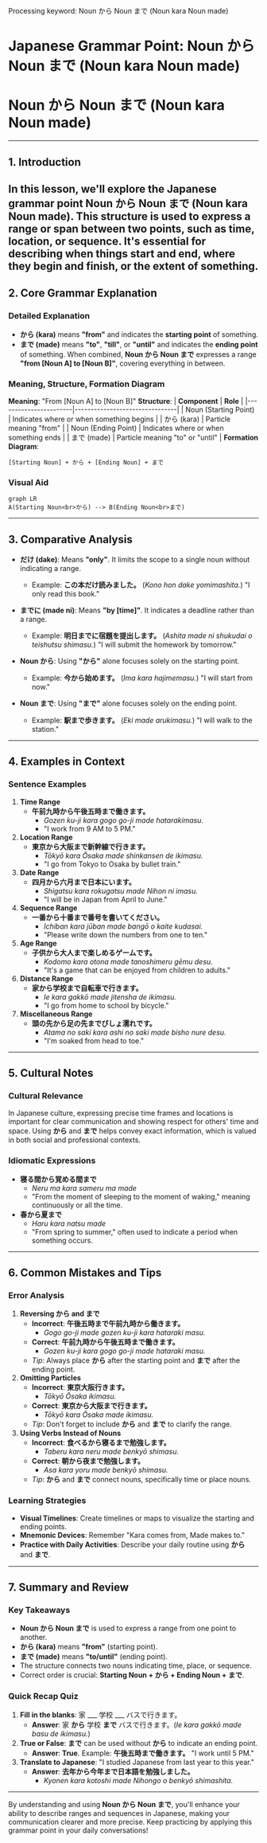 Processing keyword: Noun から Noun まで (Noun kara Noun made)
# Japanese Grammar Point: Noun から Noun まで (Noun kara Noun made)
# Noun から Noun まで (Noun kara Noun made)

---
## 1. Introduction
In this lesson, we'll explore the Japanese grammar point **Noun から Noun まで (Noun kara Noun made)**. This structure is used to express a range or span between two points, such as time, location, or sequence. It's essential for describing when things start and end, where they begin and finish, or the extent of something.
---
## 2. Core Grammar Explanation
### Detailed Explanation
- **から (kara)** means **"from"** and indicates the **starting point** of something.
- **まで (made)** means **"to"**, **"till"**, or **"until"** and indicates the **ending point** of something.
When combined, **Noun から Noun まで** expresses a range **"from [Noun A] to [Noun B]"**, covering everything in between.
### Meaning, Structure, Formation Diagram
**Meaning**: "From [Noun A] to [Noun B]"
**Structure**:
| **Component**         |            **Role**            |
|-----------------------|--------------------------------|
| Noun (Starting Point) | Indicates where or when something begins |
| から (kara)           | Particle meaning "from"        |
| Noun (Ending Point)   | Indicates where or when something ends   |
| まで (made)           | Particle meaning "to" or "until"         |
**Formation Diagram**:
```
[Starting Noun] + から + [Ending Noun] + まで
```
### Visual Aid
```mermaid
graph LR
A(Starting Noun<br>から) --> B(Ending Noun<br>まで)
```
---
## 3. Comparative Analysis
- **だけ (dake)**: Means **"only"**. It limits the scope to a single noun without indicating a range.
  - Example: **この本だけ読みました。** (*Kono hon dake yomimashita.*) "I only read this book."
  
- **までに (made ni)**: Means **"by [time]"**. It indicates a deadline rather than a range.
  - Example: **明日までに宿題を提出します。** (*Ashita made ni shukudai o teishutsu shimasu.*) "I will submit the homework by tomorrow."
- **Noun から**: Using **"から"** alone focuses solely on the starting point.
  - Example: **今から始めます。** (*Ima kara hajimemasu.*) "I will start from now."
- **Noun まで**: Using **"まで"** alone focuses solely on the ending point.
  - Example: **駅まで歩きます。** (*Eki made arukimasu.*) "I will walk to the station."
---
## 4. Examples in Context
### Sentence Examples
1. **Time Range**
   - **午前九時から午後五時まで働きます。**
     - *Gozen ku-ji kara gogo go-ji made hatarakimasu.*
     - "I work from 9 AM to 5 PM."
2. **Location Range**
   - **東京から大阪まで新幹線で行きます。**
     - *Tōkyō kara Ōsaka made shinkansen de ikimasu.*
     - "I go from Tokyo to Osaka by bullet train."
3. **Date Range**
   - **四月から六月まで日本にいます。**
     - *Shigatsu kara rokugatsu made Nihon ni imasu.*
     - "I will be in Japan from April to June."
4. **Sequence Range**
   - **一番から十番まで番号を書いてください。**
     - *Ichiban kara jūban made bangō o kaite kudasai.*
     - "Please write down the numbers from one to ten."
5. **Age Range**
   - **子供から大人まで楽しめるゲームです。**
     - *Kodomo kara otona made tanoshimeru gēmu desu.*
     - "It's a game that can be enjoyed from children to adults."
6. **Distance Range**
   - **家から学校まで自転車で行きます。**
     - *Ie kara gakkō made jitensha de ikimasu.*
     - "I go from home to school by bicycle."
7. **Miscellaneous Range**
   - **頭の先から足の先までびしょ濡れです。**
     - *Atama no saki kara ashi no saki made bisho nure desu.*
     - "I'm soaked from head to toe."
---
## 5. Cultural Notes
### Cultural Relevance
In Japanese culture, expressing precise time frames and locations is important for clear communication and showing respect for others' time and space. Using **から** and **まで** helps convey exact information, which is valued in both social and professional contexts.
### Idiomatic Expressions
- **寝る間から覚める間まで**
  - *Neru ma kara sameru ma made*
  - "From the moment of sleeping to the moment of waking," meaning continuously or all the time.
- **春から夏まで**
  - *Haru kara natsu made*
  - "From spring to summer," often used to indicate a period when something occurs.
---
## 6. Common Mistakes and Tips
### Error Analysis
1. **Reversing から and まで**
   - **Incorrect**: **午後五時まで午前九時から働きます。**
     - *Gogo go-ji made gozen ku-ji kara hataraki masu.*
   - **Correct**: **午前九時から午後五時まで働きます。**
     - *Gozen ku-ji kara gogo go-ji made hataraki masu.*
   - *Tip*: Always place **から** after the starting point and **まで** after the ending point.
2. **Omitting Particles**
   - **Incorrect**: **東京大阪行きます。**
     - *Tōkyō Ōsaka ikimasu.*
   - **Correct**: **東京から大阪まで行きます。**
     - *Tōkyō kara Ōsaka made ikimasu.*
   - *Tip*: Don't forget to include **から** and **まで** to clarify the range.
3. **Using Verbs Instead of Nouns**
   - **Incorrect**: **食べるから寝るまで勉強します。**
     - *Taberu kara neru made benkyō shimasu.*
   - **Correct**: **朝から夜まで勉強します。**
     - *Asa kara yoru made benkyō shimasu.*
   - *Tip*: **から** and **まで** connect nouns, specifically time or place nouns.
### Learning Strategies
- **Visual Timelines**: Create timelines or maps to visualize the starting and ending points.
- **Mnemonic Devices**: Remember "Kara comes from, Made makes to."
- **Practice with Daily Activities**: Describe your daily routine using **から** and **まで**.
---
## 7. Summary and Review
### Key Takeaways
- **Noun から Noun まで** is used to express a range from one point to another.
- **から (kara)** means **"from"** (starting point).
- **まで (made)** means **"to/until"** (ending point).
- The structure connects two nouns indicating time, place, or sequence.
- Correct order is crucial: **Starting Noun + から + Ending Noun + まで**.
### Quick Recap Quiz
1. **Fill in the blanks**: 家 ___ 学校 ___ バスで行きます。
   - **Answer**: 家 **から** 学校 **まで** バスで行きます。(*Ie kara gakkō made basu de ikimasu.*)
2. **True or False**: **まで** can be used without **から** to indicate an ending point.
   - **Answer**: **True**. Example: **午後五時まで働きます。** "I work until 5 PM."
3. **Translate to Japanese**: "I studied Japanese from last year to this year."
   - **Answer**: **去年から今年まで日本語を勉強しました。**
     - *Kyonen kara kotoshi made Nihongo o benkyō shimashita.*
---
By understanding and using **Noun から Noun まで**, you'll enhance your ability to describe ranges and sequences in Japanese, making your communication clearer and more precise. Keep practicing by applying this grammar point in your daily conversations!
